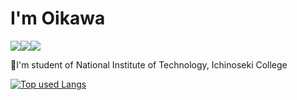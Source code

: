 # I'm Oikawa  
<img src="https://img.shields.io/badge/-VScode-007AC0.svg?logo=visualstudiocode&style=popout"><img src="https://img.shields.io/badge/-Python-fff462.svg?logo=python&style=popout"><img src="https://img.shields.io/badge/-Intellij%20IDEA-000000.svg?logo=intellijidea&style=popout">

🏫I'm student of National Institute of Technology, Ichinoseki College 



[![Top used Langs](https://github-readme-stats.vercel.app/api/top-langs/?username=4mmntf&layout=compact&theme=tokyonight)](https://github.com/4mmntf/)

<!--
**4mmntf/4mmntf** is a ✨ _special_ ✨ repository because its `README.md` (this file) appears on your GitHub profile.

Here are some ideas to get you started:

- 🔭 I’m currently working on ...
- 🌱 I’m currently learning ...
- 👯 I’m looking to collaborate on ...
- 🤔 I’m looking for help with ...
- 💬 Ask me about ...
- 📫 How to reach me: ...
- 😄 Pronouns: ...
- ⚡ Fun fact: ...
-->

